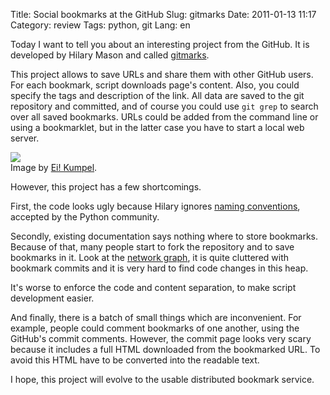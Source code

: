 Title: Social bookmarks at the GitHub
Slug: gitmarks
Date: 2011-01-13 11:17
Category: review
Tags: python, git
Lang: en

Today I want to tell you about an interesting project from the GitHub. It
is developed by Hilary Mason and called [gitmarks][].

This project allows to save URLs and share them with other GitHub users. For
each bookmark, script downloads page's content. Also, you could specify the
tags and description of the link. All data are saved to the git repository and
committed, and of course you could use `git grep` to search over all saved
bookmarks. URLs could be added from the command line or using a bookmarklet,
but in the latter case you have to start a local web server.

![][image]  
Image by [Ei! Kumpel](http://www.flickr.com/photos/eikumpel/2201268993/).


However, this project has a few shortcomings.

First, the code looks ugly because Hilary ignores [naming conventions][pep-8], accepted
by the Python community.

Secondly, existing documentation says nothing where to store bookmarks. Because of that,
many people start to fork the repository and to save bookmarks in it. Look at
the [network graph][graph], it is quite cluttered with bookmark commits and it
is very hard to find code changes in this heap.

It's worse to enforce the code and content separation, to make script development
easier.

And finally, there is a batch of small things which are inconvenient. For
example, people could comment bookmarks of one another, using the GitHub's
commit comments. However, the commit page looks very scary because
it includes a full HTML downloaded from the bookmarked URL. To avoid this
HTML have to be converted into the readable text.

I hope, this project will evolve to the usable distributed bookmark service.

[gitmarks]: https://github.com/hmason/gitmarks/
[graph]: https://github.com/hmason/gitmarks/network
[pep-8]: http://www.python.org/dev/peps/pep-0008/
[image]: http://farm3.static.flickr.com/2262/2201268993_a560441f47.jpg
[image-url]: http://www.flickr.com/photos/eikumpel/2201268993/
